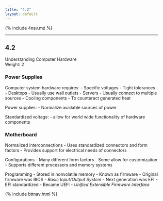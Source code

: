 ```yaml
---
title: "4.2"
layout: default
---
```


{% include 4nav.md %}

---

## 4.2
Understanding Computer Hardware  
Weight: 2  

### Power Supplies
Computer system hardware requires:
    - Specific voltages
    - Tight tolerances
    - Desktops
        - Usually use wall outlets
    - Servers
        - Usually connect to multiple sources
    - Cooling components
        - To counteract generated heat

Power supplies:
    - Normalize available sources of power

Standardized voltage:
    - allow for world wide functionality of hardware components

### Motherboard
Normalized interconnections
    - Uses standardized connectors and form factors
    - Provides support for electrical needs of connectors

Configurations
    - Many different form factors
    - Some allow for customization 
    - Supports different processors and memory systems

Programming
    - Stored in nonvolatile memory
        - Known as firmware
    - Original firmware was BIOS
        - *Basic Input/Output System*
    - Next generation was EFI
        - EFI standardized 
        - Became UEFI
            - *Unified Extensible Firmware Interface*
        



{% include bttnav.html %}